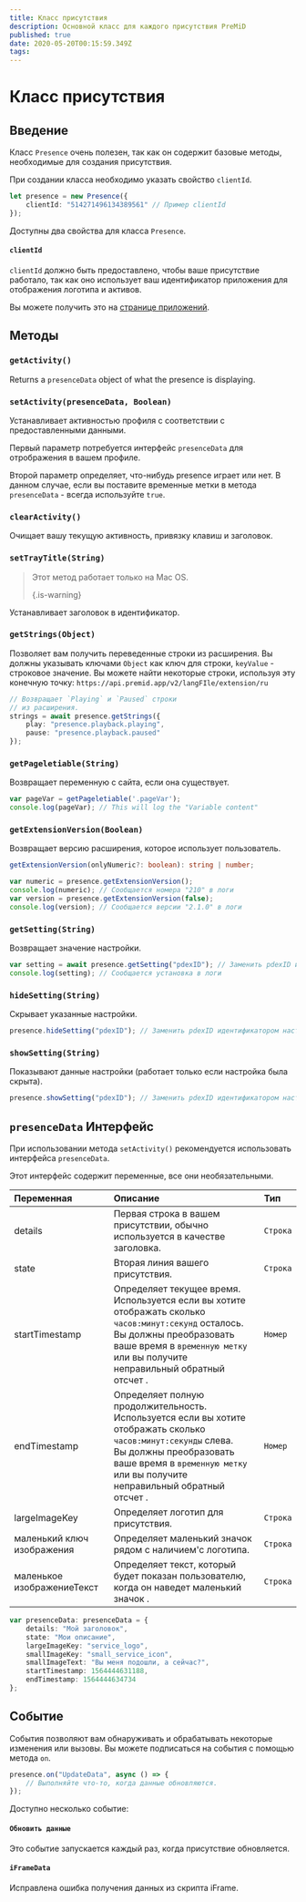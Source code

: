 ```yaml
---
title: Класс присутствия
description: Основной класс для каждого присутствия PreMiD
published: true
date: 2020-05-20T00:15:59.349Z
tags:
---
```


# Класс присутствия

## Введение

Класс `Presence` очень полезен, так как он содержит базовые методы, необходимые для создания присутствия.

 При создании класса необходимо указать свойство `clientId`.

```typescript
let presence = new Presence({
    clientId: "514271496134389561" // Пример clientId
});
```

Доступны два свойства для класса `Presence`.

#### `clientId`

`clientId` должно быть предоставлено, чтобы ваше присутствие работало, так как оно использует ваш идентификатор приложения для отображения логотипа и активов.

Вы можете получить это на [странице приложений](https://discordapp.com/developers/applications).

## Методы

### `getActivity()`

Returns a `presenceData` object of what the presence is displaying.

### `setActivity(presenceData, Boolean)`

Устанавливает активностью профиля с соответствии с предоставленными данными.

Первый параметр потребуется интерфейс `presenceData` для отрображения в вашем профиле.

Второй параметр определяет, что-нибудь presence играет или нет. В данном случае, если вы поставите временные метки в метода `presenceData` - всегда используйте `true`.

### `clearActivity()`

Очищает вашу текущую активность, привязку клавиш и заголовок.

### `setTrayTitle(String)`

> Этот метод работает только на Mac OS. 
> 
> {.is-warning}

Устанавливает заголовок в идентификатор.

### `getStrings(Object)`

Позволяет вам получить переведенные строки из расширения. Вы должны указывать ключами `Object` как ключ для строки, `keyValue` - строковое значение. Вы можете найти некоторые строки, используя эту конечную точку: `https://api.premid.app/v2/langFIle/extension/ru`

```typescript
// Возвращает `Playing` и `Paused` строки
// из расширения.
strings = await presence.getStrings({
    play: "presence.playback.playing",
    pause: "presence.playback.paused"
});
```

### `getPageletiable(String)`

Возвращает переменную с сайта, если она существует.

```typescript
var pageVar = getPageletiable('.pageVar');
console.log(pageVar); // This will log the "Variable content"
```

### `getExtensionVersion(Boolean)`
Возвращает версию расширения, которое использует пользователь.
```typescript
getExtensionVersion(onlyNumeric?: boolean): string | number;

var numeric = presence.getExtensionVersion();
console.log(numeric); // Сообщается номера "210" в логи
var version = presence.getExtensionVersion(false);
console.log(version); // Сообщается версии "2.1.0" в логи
```

### `getSetting(String)`
Возвращает значение настройки.
```typescript
var setting = await presence.getSetting("pdexID"); // Заменить pdexID идентификатором параметра
console.log(setting); // Сообщается установка в логи
```

### `hideSetting(String)`
Скрывает указанные настройки.
```typescript
presence.hideSetting("pdexID"); // Заменить pdexID идентификатором настройки
```

### `showSetting(String)`
Показывают данные настройки (работает только если настройка была скрыта).
```typescript
presence.showSetting("pdexID"); // Заменить pdexID идентификатором настройки
```

## `presenceData` Интерфейс

При использовании метода `setActivity()` рекомендуется использовать интерфейса `presenceData`.

Этот интерфейс содержит переменные, все они необязательными.

<table>
  <thead>
    <tr>
      <th style="text-align:left">Переменная</th>
      <th style="text-align:left">Описание</th>
      <th style="text-align:left">Тип</th>
    </tr>
  </thead>
  <tbody>
    <tr>
      <td style="text-align:left">details</td>
      <td style="text-align:left">Первая строка в вашем присутствии, обычно используется в качестве заголовка.</td>
      <td style="text-align:left"><code>Строка</code>
      </td>
    </tr>
    <tr>
      <td style="text-align:left">state</td>
      <td style="text-align:left">Вторая линия вашего присутствия.</td>
      <td style="text-align:left"><code>Строка</code>
      </td>
    </tr>
    <tr>
      <td style="text-align:left">startTimestamp</td>
      <td style="text-align:left">Определяет текущее время.<br>
        Используется если вы хотите отображать сколько <code>часов:минут:секунд</code> осталось.
          <br>Вы должны преобразовать ваше время в <code>временную метку</code> или вы получите неправильный обратный отсчет
.
      </td>
      <td style="text-align:left"><code>Номер</code>
      </td>
    </tr>
    <tr>
      <td style="text-align:left">endTimestamp</td>
      <td style="text-align:left">Определяет полную продолжительность.
        <br>Используется если вы хотите отображать сколько <code>часов:минут:секунды</code> слева.
          <br>Вы должны преобразовать ваше время в <code>временную метку</code> или вы получите неправильный обратный отсчет
.
      </td>
      <td style="text-align:left"><code>Номер</code>
      </td>
    </tr>
    <tr>
      <td style="text-align:left">largeImageKey</td>
      <td style="text-align:left">Определяет логотип для присутствия.</td>
      <td style="text-align:left"><code>Строка</code>
      </td>
    </tr>
    <tr>
      <td style="text-align:left">маленький ключ изображения</td>
      <td style="text-align:left">Определяет маленький значок рядом с наличием&apos;с логотипа.</td>
      <td style="text-align:left"><code>Строка</code>
      </td>
    </tr>
    <tr>
      <td style="text-align:left">маленькое изображениеТекст</td>
      <td style="text-align:left">Определяет текст, который будет показан пользователю, когда он наведет маленький значок
.</td>
      <td style="text-align:left"><code>Строка</code>
      </td>
    </tr>
  </tbody>
</table>

```typescript
var presenceData: presenceData = {
    details: "Мой заголовок",
    state: "Мои описание",
    largeImageKey: "service_logo",
    smallImageKey: "small_service_icon",
    smallImageText: "Вы меня подошли, а сейчас?",
    startTimestamp: 1564444631188,
    endTimestamp: 1564444634734
};
```

## Событие

События позволяют вам обнаруживать и обрабатывать некоторые изменения или вызовы. Вы можете подписаться на события с помощью метода `on`.

```typescript
presence.on("UpdateData", async () => {
    // Выполняйте что-то, когда данные обновляются.
});
```

Доступно несколько событие:

#### `Обновить данные`

Это событие запускается каждый раз, когда присутствие обновляется.

#### `iFrameData`

Исправлена ошибка получения данных из скрипта iFrame.
